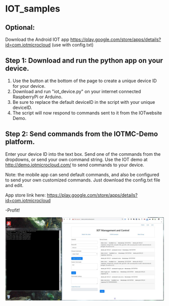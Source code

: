 # IOT_samples

## Optional:
Download the Android IOT app
https://play.google.com/store/apps/details?id=com.iotmicrocloud
(use with config.txt)

## Step 1: Download and run the python app on your device.
1. Use the button at the bottom of the page to create a unique device ID for your device.  
2. Download and run "iot_device.py" on your internet connected RaspberryPi or Arduino.
3. Be sure to replace the default deviceID in the script with  your unique deviceID.
4. The script will now respond to commands sent to it from the IOTwebsite Demo.

## Step 2: Send commands from the IOTMC-Demo platform.
Enter your device ID into the text box.
Send one of the commands from the dropdowns, or send your own command string.
Use the IOT demo at http://demo.iotmicrocloud.com/ to send commands to your device.

Note: the mobile app can send default commands, and also be configured to send your own customized commands.
Just download the config.txt file and edit. 

App store link here:
https://play.google.com/store/apps/details?id=com.iotmicrocloud

-Profit!


![Demo](platform_working.JPG)

